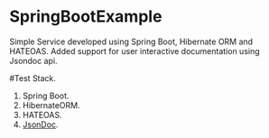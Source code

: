 # SpringBootExample
Simple Service developed using Spring Boot, Hibernate ORM and HATEOAS. Added support for user interactive documentation using Jsondoc api.

#Test Stack.
  1. Spring Boot.
  2. HibernateORM.
  3. HATEOAS.
  4. <a href="http://jsondoc.org/" >JsonDoc</a>.
